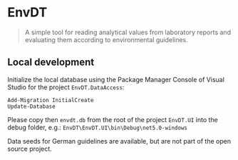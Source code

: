 # EnvDT
> A simple tool for reading analytical values from laboratory reports and evaluating them according to environmental guidelines.

## Local development
Initialize the local database using the Package Manager Console of Visual Studio for the project `EnvDT.DataAccess`:

`Add-Migration InitialCreate`\
`Update-Database`

Please copy then `envdt.db` from the root of the project `EnvDT.UI` into the debug folder, e.g.:
`EnvDT\EnvDT.UI\bin\Debug\net5.0-windows`

Data seeds for German guidelines are available, but are not part of the open source project.
